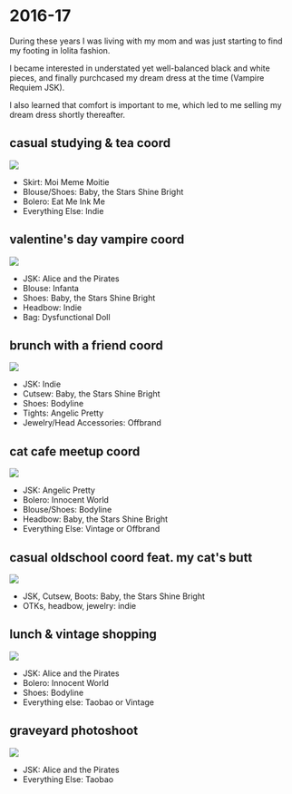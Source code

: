# 2016-17

During these years I was living with my mom and was just starting to find my footing in lolita fashion.

I became interested in understated yet well-balanced black and white pieces, and finally purchcased my dream dress at the time (Vampire Requiem JSK).

I also learned that comfort is important to me, which led to me selling my dream dress shortly thereafter.

## casual studying & tea coord
<img src="/img/coords/archive/1.jpg">

* Skirt: Moi Meme Moitie
* Blouse/Shoes: Baby, the Stars Shine Bright
* Bolero: Eat Me Ink Me
* Everything Else: Indie

## valentine's day vampire coord

<img src="/img/coords/archive/2.jpg">

* JSK: Alice and the Pirates
* Blouse: Infanta
* Shoes: Baby, the Stars Shine Bright
* Headbow: Indie
* Bag: Dysfunctional Doll

## brunch with a friend coord

<img src="/img/coords/archive/3.jpg">

* JSK: Indie
* Cutsew: Baby, the Stars Shine Bright
* Shoes: Bodyline
* Tights: Angelic Pretty
* Jewelry/Head Accessories: Offbrand

## cat cafe meetup coord

<img src="/img/coords/archive/4.jpg">

* JSK: Angelic Pretty
* Bolero: Innocent World
* Blouse/Shoes: Bodyline
* Headbow: Baby, the Stars Shine Bright
* Everything Else: Vintage or Offbrand

## casual oldschool coord feat. my cat's butt

<img src="/img/coords/archive/5.jpg">

* JSK, Cutsew, Boots: Baby, the Stars Shine Bright
* OTKs, headbow, jewelry: indie

## lunch & vintage shopping

<img src="/img/coords/archive/6.jpg">

* JSK: Alice and the Pirates
* Bolero: Innocent World
* Shoes: Bodyline
* Everything else: Taobao or Vintage


## graveyard photoshoot

<img src="/img/coords/archive/7.jpg">

* JSK: Alice and the Pirates
* Everything Else: Taobao

